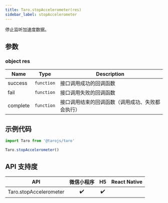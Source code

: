 ```yaml
---
title: Taro.stopAccelerometer(res)
sidebar_label: stopAccelerometer
---
```


停止监听加速度数据。

## 参数

### object res

| Name | Type | Description |
| --- | --- | --- |
| success | <code>function</code> | 接口调用成功的回调函数 |
| fail | <code>function</code> | 接口调用失败的回调函数 |
| complete | <code>function</code> | 接口调用结束的回调函数（调用成功、失败都会执行） |

## 示例代码

```jsx
import Taro from '@tarojs/taro'

Taro.stopAccelerometer()
```

## API 支持度

| API | 微信小程序 | H5 | React Native |
| :-: | :-: | :-: | :-: |
| Taro.stopAccelerometer | ✔️ | ✔️ |  |

